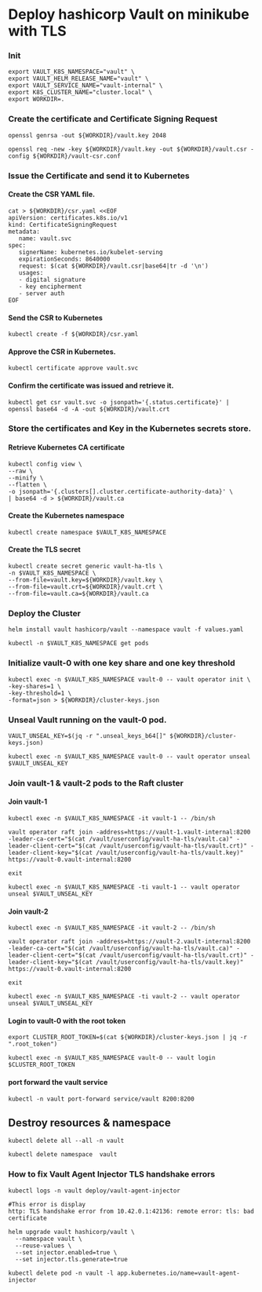 # Deploy hashicorp Vault on minikube with TLS

### Init 
```
export VAULT_K8S_NAMESPACE="vault" \
export VAULT_HELM_RELEASE_NAME="vault" \
export VAULT_SERVICE_NAME="vault-internal" \
export K8S_CLUSTER_NAME="cluster.local" \
export WORKDIR=.
```

### Create the certificate and Certificate Signing Request
```
openssl genrsa -out ${WORKDIR}/vault.key 2048

openssl req -new -key ${WORKDIR}/vault.key -out ${WORKDIR}/vault.csr -config ${WORKDIR}/vault-csr.conf
```
### Issue the Certificate and send it to Kubernetes

#### Create the CSR YAML file.
```
cat > ${WORKDIR}/csr.yaml <<EOF
apiVersion: certificates.k8s.io/v1
kind: CertificateSigningRequest
metadata:
   name: vault.svc
spec:
   signerName: kubernetes.io/kubelet-serving
   expirationSeconds: 8640000
   request: $(cat ${WORKDIR}/vault.csr|base64|tr -d '\n')
   usages:
   - digital signature
   - key encipherment
   - server auth
EOF
```
#### Send the CSR to Kubernetes
```
kubectl create -f ${WORKDIR}/csr.yaml
```
#### Approve the CSR in Kubernetes.
```
kubectl certificate approve vault.svc
```
#### Confirm the certificate was issued and retrieve it.
```
kubectl get csr vault.svc -o jsonpath='{.status.certificate}' | openssl base64 -d -A -out ${WORKDIR}/vault.crt
```
### Store the certificates and Key in the Kubernetes secrets store.

#### Retrieve Kubernetes CA certificate
```
kubectl config view \
--raw \
--minify \
--flatten \
-o jsonpath='{.clusters[].cluster.certificate-authority-data}' \
| base64 -d > ${WORKDIR}/vault.ca
```
#### Create the Kubernetes namespace
```
kubectl create namespace $VAULT_K8S_NAMESPACE
```
#### Create the TLS secret
```
kubectl create secret generic vault-ha-tls \
-n $VAULT_K8S_NAMESPACE \
--from-file=vault.key=${WORKDIR}/vault.key \
--from-file=vault.crt=${WORKDIR}/vault.crt \
--from-file=vault.ca=${WORKDIR}/vault.ca
```
### Deploy the Cluster
```
helm install vault hashicorp/vault --namespace vault -f values.yaml

kubectl -n $VAULT_K8S_NAMESPACE get pods
```
### Initialize vault-0 with one key share and one key threshold
```
kubectl exec -n $VAULT_K8S_NAMESPACE vault-0 -- vault operator init \
-key-shares=1 \
-key-threshold=1 \
-format=json > ${WORKDIR}/cluster-keys.json
```
### Unseal Vault running on the vault-0 pod.
```
VAULT_UNSEAL_KEY=$(jq -r ".unseal_keys_b64[]" ${WORKDIR}/cluster-keys.json)

kubectl exec -n $VAULT_K8S_NAMESPACE vault-0 -- vault operator unseal $VAULT_UNSEAL_KEY
```
### Join vault-1 & vault-2 pods to the Raft cluster

#### Join vault-1 
```
kubectl exec -n $VAULT_K8S_NAMESPACE -it vault-1 -- /bin/sh
```
```
vault operator raft join -address=https://vault-1.vault-internal:8200 -leader-ca-cert="$(cat /vault/userconfig/vault-ha-tls/vault.ca)" -leader-client-cert="$(cat /vault/userconfig/vault-ha-tls/vault.crt)" -leader-client-key="$(cat /vault/userconfig/vault-ha-tls/vault.key)" https://vault-0.vault-internal:8200

exit
```

```
kubectl exec -n $VAULT_K8S_NAMESPACE -ti vault-1 -- vault operator unseal $VAULT_UNSEAL_KEY
```
#### Join vault-2
```
kubectl exec -n $VAULT_K8S_NAMESPACE -it vault-2 -- /bin/sh
```
```
vault operator raft join -address=https://vault-2.vault-internal:8200 -leader-ca-cert="$(cat /vault/userconfig/vault-ha-tls/vault.ca)" -leader-client-cert="$(cat /vault/userconfig/vault-ha-tls/vault.crt)" -leader-client-key="$(cat /vault/userconfig/vault-ha-tls/vault.key)" https://vault-0.vault-internal:8200

exit
```
```
kubectl exec -n $VAULT_K8S_NAMESPACE -ti vault-2 -- vault operator unseal $VAULT_UNSEAL_KEY
```
#### Login to vault-0 with the root token
```
export CLUSTER_ROOT_TOKEN=$(cat ${WORKDIR}/cluster-keys.json | jq -r ".root_token")

kubectl exec -n $VAULT_K8S_NAMESPACE vault-0 -- vault login $CLUSTER_ROOT_TOKEN
```
#### port forward the vault service
```
kubectl -n vault port-forward service/vault 8200:8200
```
## Destroy resources & namespace
```
kubectl delete all --all -n vault

kubectl delete namespace  vault
```

###  How to fix Vault Agent Injector TLS handshake errors
```
kubectl logs -n vault deploy/vault-agent-injector
```
```
#This error is display
http: TLS handshake error from 10.42.0.1:42136: remote error: tls: bad certificate
```
```
helm upgrade vault hashicorp/vault \
  --namespace vault \
  --reuse-values \
  --set injector.enabled=true \
  --set injector.tls.generate=true
```
```
kubectl delete pod -n vault -l app.kubernetes.io/name=vault-agent-injector
```
